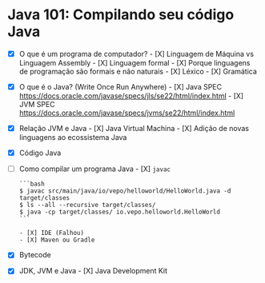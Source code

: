 # Java 101: Compilando seu código Java

- [X] O que é um programa de computador?
      - [X] Linguagem de Máquina vs Linguagem Assembly
      - [X] Linguagem formal
      - [X] Porque linguagens de programação são formais e não naturais
      - [X] Léxico
      - [X] Gramática
- [X] O que é o Java? (Write Once Run Anywhere)
      - [X] Java SPEC https://docs.oracle.com/javase/specs/jls/se22/html/index.html
      - [X] JVM  SPEC https://docs.oracle.com/javase/specs/jvms/se22/html/index.html
- [X] Relação JVM e Java
      - [X] Java Virtual Machina
      - [X] Adição de novas linguagens ao ecossistema Java
- [X] Código Java
- [ ] Como compilar um programa Java
      - [X] `javac`

      ```bash
      $ javac src/main/java/io/vepo/helloworld/HelloWorld.java -d target/classes
      $ ls --all --recursive target/classes/
      $ java -cp target/classes/ io.vepo.helloworld.HelloWorld
      ```

      - [X] IDE (Falhou)
      - [X] Maven ou Gradle

- [X] Bytecode
- [X] JDK, JVM e Java
      - [X] Java Development Kit
